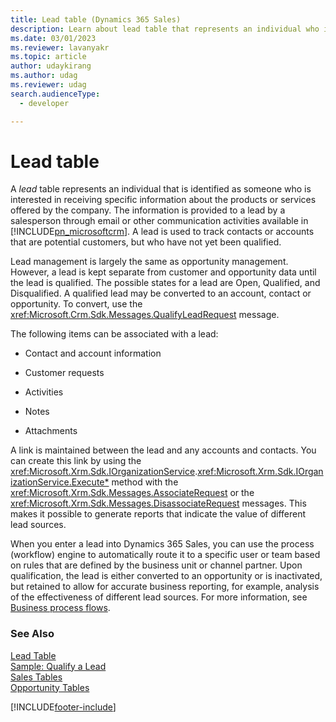 ```yaml
---
title: Lead table (Dynamics 365 Sales)
description: Learn about lead table that represents an individual who is interested in receiving specific information about products or services offered by the company.
ms.date: 03/01/2023
ms.reviewer: lavanyakr
ms.topic: article
author: udaykirang
ms.author: udag
ms.reviewer: udag
search.audienceType: 
  - developer

---
```

# Lead table

A *lead* table represents an individual that is identified as someone who is interested in receiving specific information about the products or services offered by the company. The information is provided to a lead by a salesperson through email or other communication activities available in [!INCLUDE[pn_microsoftcrm](../../includes/pn-microsoftcrm.md)]. A lead is used to track contacts or accounts that are potential customers, but who have not yet been qualified.  
  
 Lead management is largely the same as opportunity management. However, a lead is kept separate from customer and opportunity data until the lead is qualified. The possible states for a lead are Open, Qualified, and Disqualified. A qualified lead may be converted to an account, contact or opportunity. To convert, use the <xref:Microsoft.Crm.Sdk.Messages.QualifyLeadRequest> message.  
  
 The following items can be associated with a lead:  
  
- Contact and account information  
  
- Customer requests  
  
- Activities  
  
- Notes  
  
- Attachments  
  
A link is maintained between the lead and any accounts and contacts. You can create this link by using the <xref:Microsoft.Xrm.Sdk.IOrganizationService>.<xref:Microsoft.Xrm.Sdk.IOrganizationService.Execute*> method with the <xref:Microsoft.Xrm.Sdk.Messages.AssociateRequest> or the <xref:Microsoft.Xrm.Sdk.Messages.DisassociateRequest> messages. This makes it possible to generate reports that indicate the value of different lead sources.  
  
When you enter a lead into Dynamics 365 Sales, you can use the process (workflow) engine to automatically route it to a specific user or team based on rules that are defined by the business unit or channel partner. Upon qualification, the lead is either converted to an opportunity or is inactivated, but retained to allow for accurate business reporting, for example, analysis of the effectiveness of different lead sources. For more information, see [Business process flows](/power-automate/business-process-flows-overview).  
  
### See Also  
 [Lead Table](entities/lead.md)   
 [Sample: Qualify a Lead](sample-qualify-lead.md)   
 [Sales Tables](sales-entities-lead-opportunity-competitor-quote-order-invoice.md)   
 [Opportunity Tables](opportunity-entities.md)


[!INCLUDE[footer-include](../../includes/footer-banner.md)]
